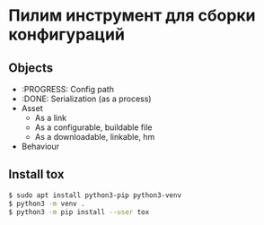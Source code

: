 # Пилим инструмент для сборки конфигураций

## Objects
 * :PROGRESS: Config path
 * :DONE: Serialization (as a process)
 * Asset
   * As a link
   * As a configurable, buildable file
   * As a downloadable, linkable, hm
 * Behaviour

## Install tox

```sh
$ sudo apt install python3-pip python3-venv
$ python3 -m venv .
$ python3 -m pip install --user tox
```

